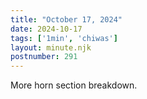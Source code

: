```yaml
---
title: "October 17, 2024"
date: 2024-10-17
tags: ['1min', 'chiwas']
layout: minute.njk
postnumber: 291
---
```

More horn section breakdown. 